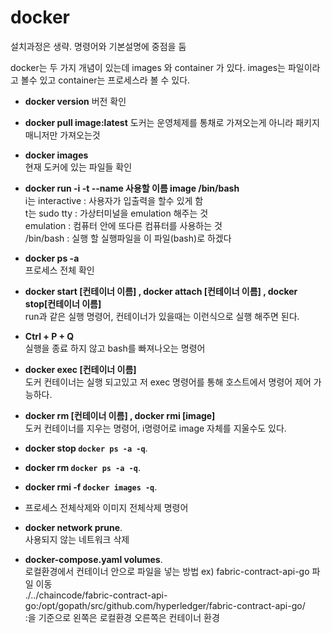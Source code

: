 # docker

설치과정은 생략. 명령어와 기본설명에 중점을 둠  

docker는 두 가지 개념이 있는데 images 와 container 가 있다.
images는 파일이라고 볼수 있고 container는 프로세스라 볼 수 있다.

- **docker version**
버전 확인  

- **docker pull image:latest**
도커는 운영체제를 통채로 가져오는게 아니라 패키지 매니저만 가져오는것  

- **docker images**  
현재 도커에 있는 파일들 확인  

- **docker run -i -t --name 사용할 이름 image /bin/bash**  
i는 interactive : 사용자가 입출력을 할수 있게 함  
t는 sudo tty : 가상터미널을 emulation 해주는 것   
emulation : 컴퓨터 안에 또다른 컴퓨터를 사용하는 것  
/bin/bash : 실행 할 실행파일을 이 파일(bash)로 하겠다  

- **docker ps -a**  
프로세스 전체 확인 

- **docker start [컨테이너 이름] , docker attach [컨테이너 이름] , docker stop[컨테이너 이름]**  
run과 같은 실행 명령어, 컨테이너가 있을때는 이런식으로 실행 해주면 된다.    

- **Ctrl + P + Q**  
실행을 종료 하지 않고 bash를 빠져나오는 명령어  

- **docker exec [컨테이너 이름]**  
도커 컨테이너는 실행 되고있고 저 exec 명령어를 통해 호스트에서 명령어 제어 가능하다.  

- **docker rm [컨테이너 이름] , docker rmi [image]**  
도커 컨테이너를 지우는 명령어, i명령어로 image 자체를 지울수도 있다.  

- **docker stop `docker ps -a -q`**. 
- **docker rm `docker ps -a -q`**. 
- **docker rmi -f `docker images -q`**. 
- 프로세스 전체삭제와 이미지 전체삭제 명령어  

- **docker network prune**.  
사용되지 않는 네트워크 삭제  

- **docker-compose.yaml volumes**.  
로컬환경에서 컨테이너 안으로 파일을 넣는 방법 ex) fabric-contract-api-go 파일 이동  
./../chaincode/fabric-contract-api-go:/opt/gopath/src/github.com/hyperledger/fabric-contract-api-go/  
:을 기준으로 왼쪽은 로컬환경 오른쪽은 컨테이너 환경  


